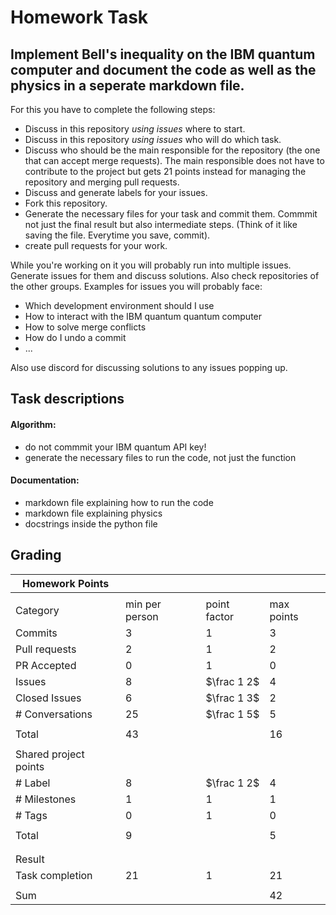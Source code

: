 # Homework Task

**Implement Bell's inequality on the IBM quantum computer and document the code as well as the physics in a seperate markdown file.**
---

For this you have to complete the following steps:

- Discuss in this repository *using issues* where to start.
- Discuss in this repository *using issues* who will do which task.
- Discuss who should be the main responsible for the repository (the one that can accept merge requests). The main responsible does not have to contribute to the project but gets 21 points instead for managing the repository and merging pull requests.
- Discuss and generate labels for your issues.
- Fork this repository.
- Generate the necessary files for your task and commit them. Commmit not just the final result but also intermediate steps. (Think of it like saving the file. Everytime you save, commit).
- create pull requests for your work.

While you're working on it you will probably run into multiple issues. Generate issues for them and discuss solutions. Also check repositories of the other groups. Examples for issues you will probably face:

- Which development environment should I use
- How to interact with the IBM quantum quantum computer
- How to solve merge conflicts
- How do I undo a commit
- ...

Also use discord for discussing solutions to any issues popping up.

## Task descriptions
#### Algorithm:
- do not commmit your IBM quantum API key!
- generate the necessary files to run the code, not just the function
  
#### Documentation:
- markdown file explaining how to run the code
- markdown file explaining physics
- docstrings inside the python file

## Grading

| Homework Points                  |                |              |            |
| -------------------------------- | -------------- | ------------ | ---------- |
|                                  |                |              |            |
| Category                         | min per person | point factor | max points |
| Commits                          | 3              | 1            | 3          |
| Pull requests                    | 2              | 1            | 2          |
| PR Accepted                      | 0              | 1            | 0          |
| Issues                           | 8              | $\frac 1 2$  | 4          |
| Closed Issues                    | 6              | $\frac 1 3$  | 2          |
| \# Conversations                 | 25             | $\frac 1 5$  | 5          |
|                                  |                |              |            |
| Total                            | 43             |              | 16         |
|                                  |                |              |            |
| Shared project points            |                |              |            |
| \# Label                         | 8              | $\frac 1 2$  | 4          |
| \# Milestones                    | 1              | 1            | 1          |
| \# Tags                          | 0              | 1            | 0          |
|                                  |                |              |            |
| Total                            | 9              |              | 5          |
|                                  |                |              |            |
|                                  |                |              |            |
| Result                           |                |              |            |
| Task completion                  | 21             | 1            | 21         |
|                                  |                |              |            |
| Sum                              |                |              | 42         |
